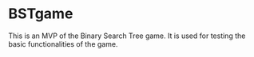 # BSTgame
This is an MVP of the Binary Search Tree game. 
It is used for testing the basic functionalities of the game.